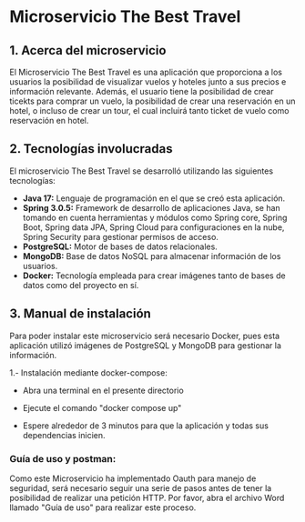 # Microservicio The Best Travel

## 1. Acerca del microservicio

El Microservicio The Best Travel es una aplicación que proporciona a los usuarios la posibilidad de visualizar vuelos y hoteles junto a sus precios e información relevante.
Además, el usuario tiene la posibilidad de crear ticekts para comprar un vuelo, la posibilidad de crear una reservación en un hotel, o incluso de crear un tour, el cual incluirá tanto ticket de vuelo como reservación en hotel.

## 2. Tecnologías involucradas

El microservicio The Best Travel se desarrolló utilizando las siguientes tecnologías:

- **Java 17:** Lenguaje de programación en el que se creó esta aplicación.
- **Spring 3.0.5:** Framework de desarrollo de aplicaciones Java, se han tomando en cuenta herramientas y módulos como Spring core, Spring Boot, Spring data JPA, Spring Cloud para configuraciones en la nube, Spring Security para gestionar permisos de acceso.
- **PostgreSQL:** Motor de bases de datos relacionales.
- **MongoDB:** Base de datos NoSQL para almacenar información de los usuarios.
- **Docker:** Tecnología empleada para crear imágenes tanto de bases de datos como del proyecto en sí.

## 3. Manual de instalación

Para poder instalar este microservicio será necesario Docker, pues esta aplicación utilizó imágenes de PostgreSQL y MongoDB para gestionar la información.

1.- Instalación mediante docker-compose: 

- Abra una terminal en el presente directorio

- Ejecute el comando "docker compose up"

- Espere alrededor de 3 minutos para que la aplicación y todas sus dependencias inicien.

### Guía de uso y postman:

Como este Microservicio ha implementado Oauth para manejo de seguridad, será necesario seguir una serie de pasos antes de tener la posibilidad de realizar una petición HTTP. 
Por favor, abra el archivo Word llamado "Guía de uso" para realizar este proceso.

